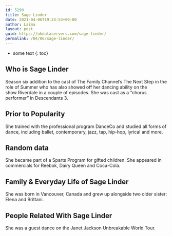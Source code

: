 ```yaml
---
id: 5290
title: Sage Linder
date: 2021-04-06T19:24:53+00:00
author: Laima
layout: post
guid: https://ukdataservers.com/sage-linder/
permalink: /04/06/sage-linder/
---
```


* some text
{: toc}


## Who is Sage Linder
                  
                  
                  
Season six addition to the cast of The Family Channel&#8217;s The Next Step in the role of Summer who has also showed off her dancing ability on the show Riverdale in a couple of episodes. She was cast as a &#8220;chorus performer&#8221; in Descendants 3.
                  
              
            
              
            
                
                
                
## Prior to Popularity
                  
                  
                  
She trained with the professional program DanceCo and studied all forms of dance, including ballet, contemporary, jazz, tap, hip-hop, lyrical and more.
                  
              
            
              
            
                
                
                
## Random data
                  
                  
                  
She became part of a Sparts Program for gifted children. She appeared in commercials for Reebok, Dairy Queen and Coca-Cola.
                  
              
            
              
            
                
                
                
## Family & Everyday Life of Sage Linder
                  
                  
                  
She was born in Vancouver, Canada and grew up alongside two older sister: Elena and Brittani.
                  
              
            
              
            
                
                
                
## People Related With Sage Linder
                  
                  
                  
She was a guest dance on the Janet Jackson Unbreakable World Tour.
                  
              
            
              
            
                
              
            
              
              
            
            
              
            
          
          
          